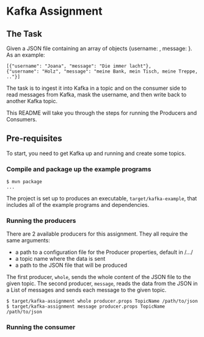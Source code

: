 # Kafka Assignment

## The Task
Given a JSON file containing an array of objects
{username: <user>, message: <msg>}. As an example:
```
[{"username": "Joana", "message": "Die immer lacht"},
{"username": "Holz", "message": "meine Bank, mein Tisch, meine Treppe, .."}]
```
The task is to ingest it into Kafka in a topic and on the consumer side to read
messages from Kafka, mask the username, and then write back to another Kafka
topic.

This README will take you through the steps for running the Producers and
Consumers.

## Pre-requisites
To start, you need to get Kafka up and running and create some topics.

### Compile and package up the example programs
```
$ mvn package
...
```

The project is set up to produces an executable, `target/kafka-example`,
that includes all of the example programs and dependencies.

### Running the producers

There are 2 available producers for this assignment. They all require the same
arguments:
* a path to a configuration file for the Producer properties, default in
/.../
* a topic name where the data is sent
* a path to the JSON file that will be produced

The first producer, `whole`, sends the whole content of the JSON file to
the given topic.
The second producer, `message`, reads the data from the JSON in a List of
messages and sends each message to the given topic.

```
$ target/kafka-assignment whole producer.props TopicName /path/to/json
$ target/kafka-assignment message producer.props TopicName /path/to/json
```
### Running the consumer

